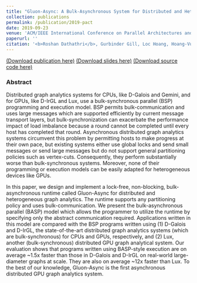 ```yaml
---
title: "Gluon-Async: A Bulk-Asynchronous System for Distributed and Heterogeneous Graph Analytics"
collection: publications
permalink: /publication/2019-pact
date: 2019-09-23
venue: 'ACM/IEEE International Conference on Parallel Architectures and Compilation Techniques (PACT)'
paperurl: ''
citation: '<b>Roshan Dathathri</b>, Gurbinder Gill, Loc Hoang, Hoang-Vu Dang, Vishwesh Jatala, V. Krishna Nandivada, Marc Snir, Keshav Pingali, “Gluon-Async: A Bulk-Asynchronous System for Distributed and Heterogeneous Graph Analytics,” Proceedings of the 28th International Conference on Parallel Architectures and Compilation Techniques (PACT), September 2019.'
---
```

[(Download publication here)](https://www.cs.utexas.edu/~roshan/Gluon-Async.pdf) [(Download slides here)](https://www.cs.utexas.edu/~roshan/GluonAsync.pptx) [(Download source code here)](https://github.com/IntelligentSoftwareSystems/Galois)

### Abstract

Distributed graph analytics systems for CPUs, like D-Galois and
Gemini, and for GPUs, like D-IrGL and Lux, use a bulk-synchronous parallel
(BSP) programming and execution model. BSP permits bulk-communication 
and uses large messages 
which are supported efficiently by current message transport layers,
but bulk-synchronization can exacerbate the performance impact of load imbalance
because a round cannot be completed until every host has completed that round.
Asynchronous distributed graph analytics systems circumvent this problem
by permitting hosts to make progress at their own pace, but existing systems
either use global locks and send small messages or
send large messages but do not support general partitioning
policies such as vertex-cuts. 
Consequently, they perform substantially worse than bulk-synchronous systems.
Moreover, none of their programming or execution models can be 
easily adapted for heterogeneous devices like GPUs.

In this paper, we design and implement a lock-free, non-blocking,
bulk-asynchronous runtime called Gluon-Async for distributed and heterogeneous graph
analytics. The runtime supports any partitioning policy and uses
bulk-communication. We present the bulk-asynchronous parallel (BASP) model which
allows the programmer to utilize the runtime by specifying only the abstract
communication required.
Applications written in this model are compared with the BSP
programs written using (1) D-Galois and D-IrGL, the state-of-the-art
distributed graph analytics systems (which are bulk-synchronous) for CPUs and
GPUs, respectively, and (2) Lux, another (bulk-synchronous) distributed GPU
graph analytical system.
Our evaluation shows that programs written using
BASP-style execution are on average ~1.5x faster than those in
D-Galois and D-IrGL on real-world large-diameter graphs at scale. They are
also on average ~12x faster than Lux. 
To the best of our knowledge, Gluon-Async is the first
asynchronous distributed GPU graph analytics system.
